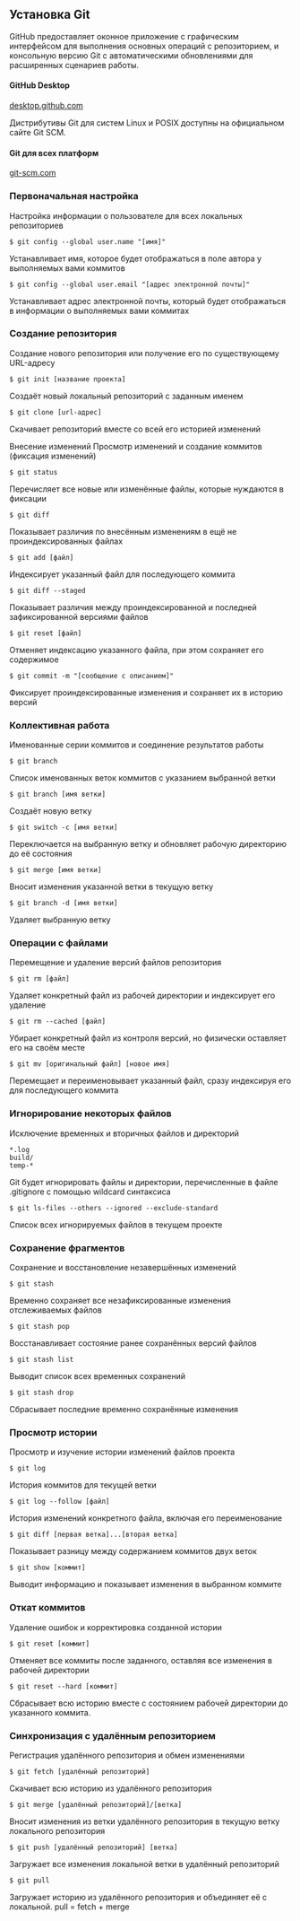 ## Установка Git
GitHub предоставляет оконное приложение с графическим интерфейсом для выполнения основных операций с репозиторием, и консольную версию Git с автоматическими обновлениями для расширенных сценариев работы.

#### GitHub Desktop
[desktop.github.com](https://desktop.github.com/)

Дистрибутивы Git для систем Linux и POSIX доступны на официальном сайте Git SCM.

#### Git для всех платформ
[git-scm.com](https://git-scm.com/)

### Первоначальная настройка
Настройка информации о пользователе для всех локальных репозиториев

```gitexclude
$ git config --global user.name "[имя]"
```


Устанавливает имя, которое будет отображаться в поле автора у выполняемых вами коммитов
```gitexclude
$ git config --global user.email "[адрес электронной почты]"
```


Устанавливает адрес электронной почты, который будет отображаться в информации о выполняемых вами коммитах

### Создание репозитория
Создание нового репозитория или получение его по существующему URL-адресу

```gitexclude
$ git init [название проекта]
```

Создаёт новый локальный репозиторий с заданным именем

```gitexclude
$ git clone [url-адрес]
```

Скачивает репозиторий вместе со всей его историей изменений

Внесение изменений
Просмотр изменений и создание коммитов (фиксация изменений)

```gitexclude
$ git status
```

Перечисляет все новые или изменённые файлы, которые нуждаются в фиксации

```gitexclude
$ git diff
```

Показывает различия по внесённым изменениям в ещё не проиндексированных файлах

```gitexclude
$ git add [файл]
```

Индексирует указанный файл для последующего коммита

```gitexclude
$ git diff --staged
```

Показывает различия между проиндексированной и последней зафиксированной версиями файлов

```gitexclude
$ git reset [файл]
```

Отменяет индексацию указанного файла, при этом сохраняет его содержимое

```gitexclude
$ git commit -m "[сообщение с описанием]"
```

Фиксирует проиндексированные изменения и сохраняет их в историю версий

### Коллективная работа
Именованные серии коммитов и соединение результатов работы

```gitexclude
$ git branch
```

Список именованных веток коммитов с указанием выбранной ветки

```gitexclude
$ git branch [имя ветки]
```

Создаёт новую ветку

```gitexclude
$ git switch -c [имя ветки]
```

Переключается на выбранную ветку и обновляет рабочую директорию до её состояния

```gitexclude
$ git merge [имя ветки]
```

Вносит изменения указанной ветки в текущую ветку

```gitexclude
$ git branch -d [имя ветки]
```

Удаляет выбранную ветку

### Операции с файлами
Перемещение и удаление версий файлов репозитория

```gitexclude
$ git rm [файл]
```

Удаляет конкретный файл из рабочей директории и индексирует его удаление

```gitexclude
$ git rm --cached [файл]
```

Убирает конкретный файл из контроля версий, но физически оставляет его на своём месте

```gitexclude
$ git mv [оригинальный файл] [новое имя]
```

Перемещает и переименовывает указанный файл, сразу индексируя его для последующего коммита

### Игнорирование некоторых файлов
Исключение временных и вторичных файлов и директорий

```gitexclude
*.log
build/
temp-*
```
Git будет игнорировать файлы и директории, перечисленные в файле .gitignore с помощью wildcard синтаксиса

```gitexclude
$ git ls-files --others --ignored --exclude-standard
```

Список всех игнорируемых файлов в текущем проекте

### Сохранение фрагментов
Сохранение и восстановление незавершённых изменений

```gitexclude
$ git stash
```

Временно сохраняет все незафиксированные изменения отслеживаемых файлов

```gitexclude
$ git stash pop
```

Восстанавливает состояние ранее сохранённых версий файлов

```gitexclude
$ git stash list
```

Выводит список всех временных сохранений

```gitexclude
$ git stash drop
```

Сбрасывает последние временно сохранённыe изменения

### Просмотр истории
Просмотр и изучение истории изменений файлов проекта

```gitexclude
$ git log
```

История коммитов для текущей ветки

```gitexclude
$ git log --follow [файл]
```

История изменений конкретного файла, включая его переименование

```hgignore
$ git diff [первая ветка]...[вторая ветка]
```

Показывает разницу между содержанием коммитов двух веток

```gitexclude
$ git show [коммит]
```

Выводит информацию и показывает изменения в выбранном коммите

### Откат коммитов
Удаление ошибок и корректировка созданной истории

```hgignore
$ git reset [коммит]
```

Отменяет все коммиты после заданного, оставляя все изменения в рабочей директории

```gitexclude
$ git reset --hard [коммит]
```

Сбрасывает всю историю вместе с состоянием рабочей директории до указанного коммита.

### Синхронизация с удалённым репозиторием
Регистрация удалённого репозитория и обмен изменениями

```gitexclude
$ git fetch [удалённый репозиторий]
```

Скачивает всю историю из удалённого репозитория

```gitexclude
$ git merge [удалённый репозиторий]/[ветка]
```

Вносит изменения из ветки удалённого репозитория в текущую ветку локального репозитория

```gitexclude
$ git push [удалённый репозиторий] [ветка]
```

Загружает все изменения локальной ветки в удалённый репозиторий

```gitexclude
$ git pull
```

Загружает историю из удалённого репозитория и объединяет её с локальной. pull = fetch + merge